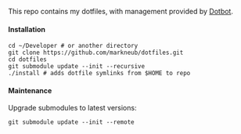 This repo contains my dotfiles, with management provided by [Dotbot](https://github.com/anishathalye/dotbot).

#### Installation

```shell
cd ~/Developer # or another directory
git clone https://github.com/markneub/dotfiles.git
cd dotfiles
git submodule update --init --recursive
./install # adds dotfile symlinks from $HOME to repo
```

#### Maintenance

Upgrade submodules to latest versions:
```shell
git submodule update --init --remote
```
